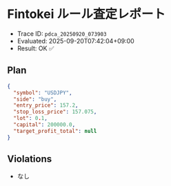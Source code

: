 # Fintokei ルール査定レポート
- Trace ID: `pdca_20250920_073903`
- Evaluated: 2025-09-20T07:42:04+09:00
- Result: OK ✅

## Plan
```json
{
  "symbol": "USDJPY",
  "side": "buy",
  "entry_price": 157.2,
  "stop_loss_price": 157.075,
  "lot": 0.1,
  "capital": 200000.0,
  "target_profit_total": null
}
```

## Violations
- なし
